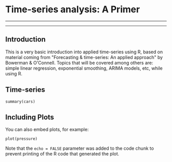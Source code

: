 # Time-series analysis: A Primer
---

---

## Introduction

This is a very basic introduction into applied time-series using R, based on material coming from "Forecasting & time-series: An applied approach" by Bowerman & O'Connell. Topics that will be covered among others are: simple linear regression, exponential smoothing, ARIMA models, etc, while using R. 

## Time-series

```{r cars}
summary(cars)
```

## Including Plots

You can also embed plots, for example:

```{r pressure, echo=FALSE}
plot(pressure)
```

Note that the `echo = FALSE` parameter was added to the code chunk to prevent printing of the R code that generated the plot.
